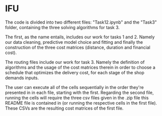# IFU
The code is divided into two different files: "Task12.ipynb" and the "Task3" folder, containing the three solving algorithms for task 3.

The first, as the name entails, includes our work for tasks 1 and 2. Namely our data cleaning, predictive model choice and fitting and finally the construction of the three cost matrices (distance, duration and financial cost).

The routing files include our work for task 3. Namely the definition of algorithms and the usage of the cost matrices therein in order to choose a schedule that optimizes the delivery cost, for each stage of the shop demands inputs.

The user can execute all of the cells sequentially in the order they're presented in in each file, starting with the first. Regarding the second file, running the cells will require the three csv files given in the .zip file this README file is contained in (or running the respective cells in the first file). These CSVs are the resulting cost matrices of the first file.

